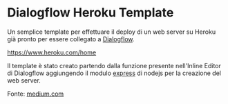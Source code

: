 # Dialogflow Heroku Template

Un semplice template per effettuare il deploy di un web server su Heroku già pronto per essere collegato a [Dialogflow](https://dialogflow.com/).

<https://www.heroku.com/home>

Il template è stato creato partendo dalla funzione presente nell'Inline Editor di Dialogflow aggiungendo il modulo [express](https://expressjs.com/it/) di nodejs per la creazione del web server.

Fonte: [medium.com](https://medium.com/@antonyharfield/dialogflow-web-hooks-how-to-develop-locally-and-deploy-to-cloud-functions-48839919e998)



